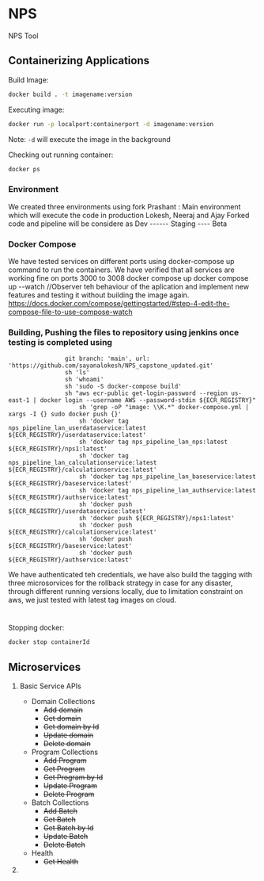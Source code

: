 # NPS

NPS Tool


## Containerizing Applications

Build Image:
```sh
docker build . -t imagename:version
```

Executing image:
```sh
docker run -p localport:containerport -d imagename:version
```

Note: `-d` will execute the image in the background<br/>

Checking out running container:
```sh
docker ps
```

### Environment 
  We created three environments using fork
     Prashant : Main environment which will execute the code in production
     Lokesh, Neeraj and Ajay Forked code and pipeline will be considere as Dev ------ Staging ---- Beta

### Docker Compose 
We have tested services on different ports using docker-compose up command to run the containers.
We have verified that all services are working fine on ports 3000 to 3008
  docker compose up
  docker compose up --watch //Observer teh behaviour of the aplication and implement new features and testing it without building the image again.
  https://docs.docker.com/compose/gettingstarted/#step-4-edit-the-compose-file-to-use-compose-watch


### Building, Pushing the files to repository using jenkins once testing is completed using 


                    git branch: 'main', url: 'https://github.com/sayanalokesh/NPS_capstone_updated.git'            
                    sh 'ls'
                    sh 'whoami'
                    sh 'sudo -S docker-compose build'                    
                    sh "aws ecr-public get-login-password --region us-east-1 | docker login --username AWS --password-stdin ${ECR_REGISTRY}"                                          
                        sh 'grep -oP "image: \\K.*" docker-compose.yml | xargs -I {} sudo docker push {}'
                        sh 'docker tag nps_pipeline_lan_userdataservice:latest ${ECR_REGISTRY}/userdataservice:latest'
                        sh 'docker tag nps_pipeline_lan_nps:latest ${ECR_REGISTRY}/nps1:latest'
                        sh 'docker tag nps_pipeline_lan_calculationservice:latest ${ECR_REGISTRY}/calculationservice:latest'
                        sh 'docker tag nps_pipeline_lan_baseservice:latest ${ECR_REGISTRY}/baseservice:latest'
                        sh 'docker tag nps_pipeline_lan_authservice:latest ${ECR_REGISTRY}/authservice:latest'
                        sh 'docker push ${ECR_REGISTRY}/userdataservice:latest'
                        sh 'docker push ${ECR_REGISTRY}/nps1:latest'
                        sh 'docker push ${ECR_REGISTRY}/calculationservice:latest'
                        sh 'docker push ${ECR_REGISTRY}/baseservice:latest'
                        sh 'docker push ${ECR_REGISTRY}/authservice:latest'


We have authenticated teh credentials, we have also build the tagging with three microsorvices for the rollback strategy in case for any disaster, through different running versions locally, due to limitation constraint on aws, we just tested with latest tag images on cloud.

   

#
Stopping docker:
```sh
docker stop containerId
```


## Microservices

1. Basic Service APIs
    - Domain Collections
        - ~~Add domain~~
        - ~~Get domain~~
        - ~~Get domain by Id~~
        - ~~Update domain~~
        - ~~Delete domain~~
    - Program Collections
        - ~~Add Program~~
        - ~~Get Program~~
        - ~~Get Program by Id~~
        - ~~Update Program~~
        - ~~Delete Program~~
    - Batch Collections
        - ~~Add Batch~~
        - ~~Get Batch~~
        - ~~Get Batch by Id~~
        - ~~Update Batch~~
        - ~~Delete Batch~~
    - Health
        - ~~Get Health~~

2. 
